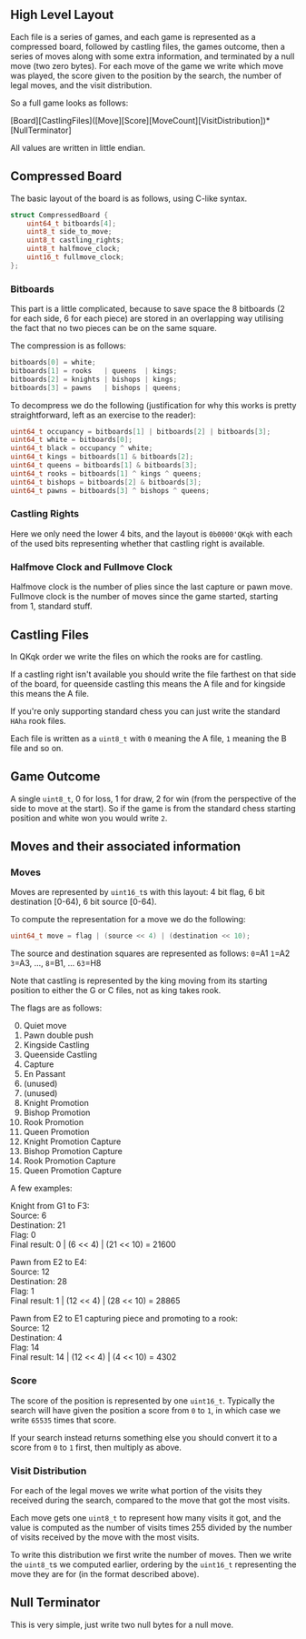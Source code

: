 
## High Level Layout

Each file is a series of games, and each game is represented as a compressed board, followed by castling files, the games outcome, then a series of moves along with some extra information, and terminated by a null move (two zero bytes).
For each move of the game we write which move was played, the score given to the position by the search, the number of legal moves, and the visit distribution.

So a full game looks as follows:

\[Board]\[CastlingFiles](\[Move]\[Score]\[MoveCount]\[VisitDistribution])*[NullTerminator]

All values are written in little endian.

## Compressed Board

The basic layout of the board is as follows, using C-like syntax.

```c
struct CompressedBoard {
    uint64_t bitboards[4];
    uint8_t side_to_move;
    uint8_t castling_rights;
    uint8_t halfmove_clock;
    uint16_t fullmove_clock;
};
```

### Bitboards

This part is a little complicated, because to save space the 8 bitboards (2 for each side, 6 for each piece) are stored in an overlapping way utilising the fact that no two pieces can be on the same square.

The compression is as follows:

```c
bitboards[0] = white;
bitboards[1] = rooks   | queens  | kings;
bitboards[2] = knights | bishops | kings;
bitboards[3] = pawns   | bishops | queens;
```

To decompress we do the following (justification for why this works is pretty straightforward, left as an exercise to the reader):

```c
uint64_t occupancy = bitboards[1] | bitboards[2] | bitboards[3];
uint64_t white = bitboards[0];
uint64_t black = occupancy ^ white;
uint64_t kings = bitboards[1] & bitboards[2];
uint64_t queens = bitboards[1] & bitboards[3];
uint64_t rooks = bitboards[1] ^ kings ^ queens;
uint64_t bishops = bitboards[2] & bitboards[3];
uint64_t pawns = bitboards[3] ^ bishops ^ queens;
```

### Castling Rights

Here we only need the lower 4 bits, and the layout is `0b0000'QKqk` with each of the used bits representing whether that castling right is available.

### Halfmove Clock and Fullmove Clock

Halfmove clock is the number of plies since the last capture or pawn move.
Fullmove clock is the number of moves since the game started, starting from 1, standard stuff.

## Castling Files

In QKqk order we write the files on which the rooks are for castling.

If a castling right isn't available you should write the file farthest on that side of the board, for queenside castling this means the A file and for kingside this means the A file.

If you're only supporting standard chess you can just write the standard `HAha` rook files.

Each file is written as a `uint8_t` with `0` meaning the A file, `1` meaning the B file and so on.


## Game Outcome

A single `uint8_t`, 0 for loss, 1 for draw, 2 for win (from the perspective of the side to move at the start). So if the game is from the standard chess starting position and white won you would write `2`.

## Moves and their associated information

### Moves

Moves are represented by `uint16_t`s with this layout: 4 bit flag, 6 bit destination [0-64), 6 bit source [0-64). 

To compute the representation for a move we do the following:
```c
uint64_t move = flag | (source << 4) | (destination << 10);
```

The source and destination squares are represented as follows: `0`=A1 `1`=A2 `3`=A3, ..., `8`=B1, ... `63`=H8

Note that castling is represented by the king moving from its starting position to either the G or C files, not as king takes rook.

The flags are as follows:

0. Quiet move
1. Pawn double push
2. Kingside Castling
3. Queenside Castling
4. Capture
5. En Passant
6. (unused)
7. (unused)
8. Knight Promotion
9. Bishop Promotion
10. Rook Promotion
11. Queen Promotion
12. Knight Promotion Capture
13. Bishop Promotion Capture
14. Rook Promotion Capture
15. Queen Promotion Capture

A few examples:

Knight from G1 to F3: \
Source: 6 \
Destination: 21 \
Flag: 0 \
Final result: 0 | (6 << 4) | (21 << 10) = 21600


Pawn from E2 to E4: \
Source: 12 \
Destination: 28 \
Flag: 1 \
Final result: 1 | (12 << 4) | (28 << 10) = 28865


Pawn from E2 to E1 capturing piece and promoting to a rook: \
Source: 12 \
Destination: 4 \
Flag: 14 \
Final result: 14 | (12 << 4) | (4 << 10) = 4302

### Score

The score of the position is represented by one `uint16_t`.
Typically the search will have given the position a score from `0` to `1`, in which case we write `65535` times that score.

If your search instead returns something else you should convert it to a score from `0` to `1` first, then multiply as above.

### Visit Distribution

For each of the legal moves we write what portion of the visits they received during the search, compared to the move that got the most visits.

Each move gets one `uint8_t` to represent how many visits it got, and the value is computed as the number of visits times 255 divided by the number of visits received by the move with the most visits.

To write this distribution we first write the number of moves.
Then we write the `uint8_t`s we computed earlier, ordering by the `uint16_t` representing the move they are for (in the format described above).

## Null Terminator

This is very simple, just write two null bytes for a null move.
